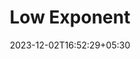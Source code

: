 ---
weight: 999
title: "Low Exponent"
description: ""
icon: "article"
date: "2023-12-02T16:52:29+05:30"
lastmod: "2023-12-02T16:52:29+05:30"
draft: true
toc: true
---